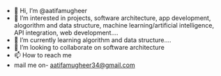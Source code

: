 - 👋 Hi, I’m @aatifamugheer
- 👀 I’m interested in projects, software architecture, app development, alogorithm and data structure, machine learning/artificial intelligence, API integration, web development....
- 🌱 I’m currently learning algorithm and data structure....
- 💞️ I’m looking to collaborate on software architecture
- 📫 How to reach me
- mail me on- aatifamugheer34@gmail.com

<!---
aatifamugheer/aatifamugheer is a ✨ special ✨ repository because its `README.md` (this file) appears on your GitHub profile.
You can click the Preview link to take a look at your changes.
--->
